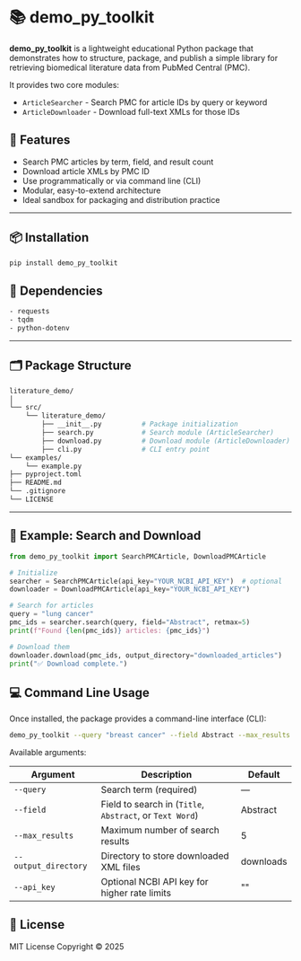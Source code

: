 # 📚 demo_py_toolkit

**demo_py_toolkit** is a lightweight educational Python package that demonstrates how to structure, package, and publish a simple library for retrieving biomedical literature data from PubMed Central (PMC).

It provides two core modules:
- `ArticleSearcher` - Search PMC for article IDs by query or keyword  
- `ArticleDownloader` - Download full-text XMLs for those IDs  

## 🚀 Features

- Search PMC articles by term, field, and result count  
- Download article XMLs by PMC ID  
- Use programmatically or via command line (CLI)  
- Modular, easy-to-extend architecture  
- Ideal sandbox for packaging and distribution practice  

---

## 📦 Installation

```bash
pip install demo_py_toolkit
```

## 🧰 Dependencies

```bash
- requests
- tqdm
- python-dotenv
```

---

## 🗂️ Package Structure
```bash
literature_demo/
│
└── src/
    └── literature_demo/
        ├── __init__.py          # Package initialization
        ├── search.py            # Search module (ArticleSearcher)
        ├── download.py          # Download module (ArticleDownloader)
        ├── cli.py               # CLI entry point
└── examples/
    └── example.py
├── pyproject.toml
├── README.md
└── .gitignore
└── LICENSE
```

---

## 🧩 Example: Search and Download

```python
from demo_py_toolkit import SearchPMCArticle, DownloadPMCArticle

# Initialize
searcher = SearchPMCArticle(api_key="YOUR_NCBI_API_KEY")  # optional
downloader = DownloadPMCArticle(api_key="YOUR_NCBI_API_KEY")

# Search for articles
query = "lung cancer"
pmc_ids = searcher.search(query, field="Abstract", retmax=5)
print(f"Found {len(pmc_ids)} articles: {pmc_ids}")

# Download them
downloader.download(pmc_ids, output_directory="downloaded_articles")
print("✅ Download complete.")
```

## 💻 Command Line Usage
Once installed, the package provides a command-line interface (CLI):
```bash
demo_py_toolkit --query "breast cancer" --field Abstract --max_results 5 --output_directory results

```
Available arguments:

| Argument             | Description                                              | Default   |
| -------------------- | -------------------------------------------------------- | --------- |
| `--query`            | Search term (required)                                   | —         |
| `--field`            | Field to search in (`Title`, `Abstract`, or `Text Word`) | Abstract  |
| `--max_results`      | Maximum number of search results                         | 5         |
| `--output_directory` | Directory to store downloaded XML files                  | downloads |
| `--api_key`          | Optional NCBI API key for higher rate limits             | ""        |


## 📄 License

MIT License
Copyright © 2025


